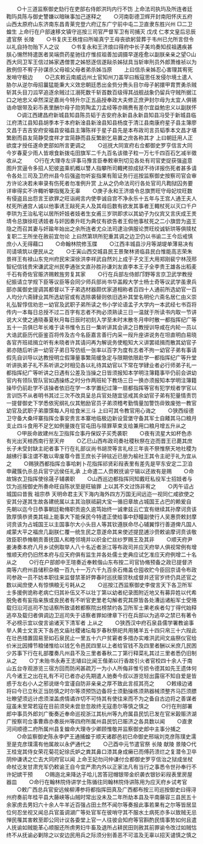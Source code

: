 <!-- { "loadSidebar": true } -->
　　○十三道监察御史劾行在吏部右侍郎洪玙内行不饬  上命法司执玙及所连者廷鞫玙具陈与御史讐嫌以暗昧事加己遂释之
　　○河南彰德卫辉开封南阳怀庆五府山西太原府山东济南东昌青莱兖登六府辽东广宁前中屯二卫直隶东胜兴州  □二卫蝗生  上命行在户部速移文镇守巡按三司官严督军卫有司捕灭  戊戌  仁孝文皇后忌辰遣官祭  长陵
　　○书复庆王秩煃曰所喻真宁王母丧欲躬营葬于韦州已允所言但令以礼自持勿贻下人之议
　　○书复永和王济烺曰得府中长子美坞奏知叔祖遘疾甚朕心愓然特遣医者吴端赍药星驰往疗惟叔祖善加调摄早遂痊愈以副朕亲亲之望○山西大同卫军王信过姊家遇僧詈之姊怒逐信遂敺杀姊狱具当斩审刑员外郎萧维祯以为赦例但不宥子孙谋杀父母祖父母者弟杀姊当原
　　上曰信杀亲姊忍心害理其宥死发哨守极边
　　○己亥敕云南威远州土官知州刀盖罕曰叛寇思任发侵尔境土遣人胁尔从逆尔毋招曩猛能秉大义效忠朝廷悉出金赀分赉头目尔母子躬擐甲胄贾勇杀贼斩其头目刀泒罕追逐余贼过江溺死数千斩首数百级得其战舰战象仍留兵守贼所据江口之地忠义卓然深足嘉尚今特升尔正五品授奉政大夫修正庶尹封尔母为太宜人俱锡诰命银带及彩币表里酬尔母子勋劳陶孟刀孟经等亦赐赉有差尔宜益勉忠义以副朕怀
　　○调江西建昌府新城县知县陈员韬于吉安府永新县永新县知县冯受于新城县临江府清江县知县胡季本于本府新淦县新淦县知县杨度于清江县南康府星子县主簿廖文昌于吉吉安府安福县安福县主簿陈祥于星子县先是本布政司言员韬季本文昌才堪繁剧而县友简静受度祥才宜简静而县反繁剧乞易置之庶各称其才  上曰朝廷用人正欲度才授任遂命吏部如所言更调之
　　○巡抚大同宣府右佥都御史罗亨信言大同今岁春夏少雨人皆艰食新拨屯田旗军二千九百名该徵子粒一万七千四百石乞减半徵收从之
　　○行在大理寺左评事马豫言臣奉敕审刑切见各处有司官吏捉获强盗意图升赏逼令多招人犯彼盗乘机概以讐人指攀所司輙拷掠成狱不待详报伤死者甚多请令各处三司及卫府州县今后强盗勿听妄指果有赃证务行巡按监察御史按察司官会审方许论决若未审录有伤死者勿准例升赏  上从之仍命法司行各处官司凡鞫狱囚务要详审得实不许輙听攀指冤及无辜
　　○庚子永和王济烺令总旗贾旺守母妃坟旺数有侵盗且出怨言王欲罪之旺诣阙言内使李诚自宫不净永乐十五年与王宫人通王夫人杖死所通宫人诚以他事诱王敺死夫人及其母后数有欲发其事者王輙杖死以灭口千户李珙为王治私宅以居所奸妓者妓者生女甫三岁珙即求以其幼子为仪宾又言庆成王羙埥令总旗徐旺诱妓者与奸因奏升旺为典仗有欲告者王假他事杖死之二小旗尝为盗王隐之而召其妻与奸踰年始出之余所连者尤众法司逮治俱服论贾旺绞诚斩珙等俱赎杖复职二王所坐在赦前宜勿论  上曰然第珙所犯重其调之边卫仍以书谕二王今后戒慎庶小人无得藉口
　　○命翰林院修玉牒
　　○江西丰城县沙月等湖堤单薄易决有司请填筑以便民从之
　　○壬寅山西交城县民王景聚林贤临县民白惟能高志荣朱景祥王有禄山东兖州府民宋深徐洪李祥武自然刘上成于子文王大用郑刚裴宁林茂邢智纪信钱贵宋谦武定州民李通张文直孙胜孙谦刘友直李本王子全李贵王雄各出稻麦千石有奇佐官赈济赐敕旌劳复其家
　　○行在兵部左侍郎邝野等言京卫武学教授纪振请立学规下臣等议臣等会同少师兵部尚书华盖殿大学士杨士奇等议武学虽隶兵部亦属御史提调其都督以下子弟选材器颇优家道相称者百四十人通前所选幼官一百人均分六斋肄业其所选幼官或有选除袭替则依旧选补其堂名明伦六斋名居仁由义崇礼弘智惇信劝忠一幼官及武职子弟所读之书小学论语孟子大学内一本武经七书百将传内一本每日总授不过二百字有志者不拘必须熟读三日一温就于所读书内取一节讲说大义使之通晓春夏秋月每日辰时初刻入学至未时末散冬月申时散一都指挥纪广等五十一员俱已年长难于读书惟令五日一集听讲其会讲之日教授训导咸在内轮一员以大诰武臣历代臣鉴百将传及古今名臣嘉言善行内采一叚升座讲说务在坦直明白易晓各官齐班祗揖立听有未晓者许其请问再为解说务使粗知大义讲罢祗揖而散其幼官子弟亦随后听讲一幼官子弟日写仿纸一张率以百字为度有志者不拘一幼官子弟有事请假先自训导以达教授明立假簿量事繁简缓急定与限期依限赴学一都指挥纪广等升堂听讲执弟子礼不系听讲之时相见各以礼待其幼官以下常在学肄业者必行师弟子礼一都指挥纪广等听讲之日遇有公差及当操之日皆须报知本学明注簿籍事毕仍前会讲幼官内有领队管队官如遇操练之时分作两班轮下教场三日一换亦须报知本学明注簿籍操毕仍前赴学不该操者依旧在学一本学置纪过簿一扇都指挥等官有犯学规者学官以言训饬不从者明书其过三次不改具呈总兵官处随宜惩戒其余幼官子弟有犯量情责罚一提督御史下学悉依宪纲礼仪其勉励官员子弟须稽考勤惰量加警饬毌致废弛一教官幼官及武职子弟廪馔每人月给食米三斗  上曰可其令教官用心诲之
　　○狭西绥德卫守备大桑坪寨指挥佥事安贵言本寨地临极边新设营堡守备其军士自餧其马口粮月支止四斗食用不足乞如例量拨在官屯田与赎罪草束支给兼用口粮月增五升从之
　　○甲辰命故建州左卫指挥佥事丹保奴子买秃袭职
　　○夜有流星大如杯色赤有光出天棓西南行至天弁
　　○乙巳山西布政司奏社稷秋祭在迩而晋王已薨其庶长子未受封缺主祀者事下行在礼部议尚书胡濙等言礼经三年丧不祭惟祭天地社稷为越绋行事注谓不敢以卑废尊今晋王庶长子钟铉近已册为榆社王其令主祀于礼为宜从之
　　○赐狭西都指挥佥事哈剌卜花指挥祁贤彩叚表里有差先是罕东安定二卫洎申藏簇仇杀总兵官宁远侯任礼承  上命遣二人赍敕抚谕宁辑以还故有是赐
　　○命故锦衣卫指挥使徐晟子辅袭职
　　○山西巡边都指挥同知戴旺私役军士招妓者与饮为巡按御史所奏命旺自陈状至是旺输罪  上以其不文过饰非宥之
　　○丙午诏占城国曰昔我  祖宗恭  天明命君主天下海内海外四方万国无间远迩一视同仁咸欲使之安其分遂其生故各建统属以主其治朕祗嗣大宝一循旧章故占城国王占巴的赖爰自  先朝以迄今日恭事朝廷勒脩职贡逾久逾笃始终一诚聿兹云亡宜有继续其孙摩诃贲该敦厚慎恭贤类其祖上能事大下能保民今特遣正使给事中舒瞳副使行人吴惠赍敕封摩诃贲该为占城国王以主国事尔大小头目人等其钦遵朕命尽心辅翼惇行善道俾凡国人咸蒙大平之福庶几副朕仁覆一统生民之意遂命其来使述提昆逋沙赍敕谕摩诃贲该敬效臣职恭脩朝贡善抚国人和睦邻境并以织金纻丝纱罗赐王及其非
　　○顺天府尹姜涛奏本府八月乡试例取举人八十名近者浙江等布政司并应天府举人俱视常例有增惟顺天府仍旧然本府与应天府俱有监生并各处儒士吏典应试乞准应天府例增二十名从之
　　○行在户部郎中王瑄奏近奉敕偕山东布按二司官协脩预备之政已提督济南等六府州县储积杂粮一百九十一万六千九百余石脩盖仓囤收贮今臣回京请令布政司参政一员不妨本职往来监督禁革奸弊春时巡抚赈贷秋成督并还官岁终仍具还官之数以闻庶使人有惊惧粮无亏耗从之
　　○巡按江西监察御史李俊言天下各卫所军士多援例诡称老病亡归其补伍又不以壮丁第以幼者纪录图附近地又有募异姓以代希脱免者有妄指亲族或良民者有不听官吏里老勾解者究其原皆各处漕运诸船军士受赂载归沿河巡司不加诘察所致请敕都察院出榜禁约各卫所军士果老疾者勾丁得代始释逃卒及载归者俱调边卫巡司失于诘察者罪如律章下行在兵部以为逃卒之禁已有著令不必榜示宜以俊言谕诸天下清军者  上从之
　　○狭西汉中府石泉县儒学署教谕事举人黄士文言天下各邑文庙社稷诸坛每岁春秋祭祀共用猪羊五十四只帛三十六叚此在壮邑措置固易至如石泉民止一里五十六户贫窘者多措办实难洪武间文庙祭仪官给价米比因撙节粮储惟给以钱乞令邑民四里以上者给官钱不及四里者酬以米庶几民困少苏事下行在礼部覆奏凡州县不及三里者春秋二丁第行释菜礼其过三里者悉仍旧制从之
　　○丁未贻书永寿王志埴曰比闻王偕弟以行香故引火者官校四十余人于南山五台寺观游览三宿方回而防闲甚疏万一为小人所侮非惟亏损令德其如先王遗体何凡今诸王之出在礼有不可已者亦必先期遣人驰奏今叔以游览轻出露宿不知自爱是皆惑于左右小人之邪说继今宜谨自防非亲亲之厚不致此言叔其亮之
　　○敕缘边诸将曰今已立秋正当防慎之时尔等须预饬边备将士须勤操练须熟器械须整齐马匹须膘壮瞭望须远计虑须滐盖虏情谲诈切不可恃其有使往来而不为之备自古边将之善谋者寇虽未至常若寇在目前须臾未尝怠忽故终无寇患尔等慎之慎之
　　○行在刑部署郎中事员外郎刘广衡奏近奉命巡视浙江其杭州等九府属县民饥已发在官米榖赈济湖广按察司佥事曹鼎亦奏辰州等四府所属州县民饥已赈济之各具数以闻
　　○直隶河间顺德二府所属州县复蝗命大理寺少卿顾惟敬并监察御史郎中主事分捕之
　　○命监察御史陈永李俨王通捕蝗于顺天诸郡邑初已命御史邢端刘克彦陈璞史濡至是克彦璞濡有他属故以永俨通代之
　　○己酉中元节遣官祭  长陵  献陵  景陵○代王桂宠其侍女荣花菊花妃徐氏妒之粪其鼻口漆其身成癞已而傅药溃烂之复潜令卫卒阴仲谦诱之亡去大同府官以闻  上命王妃勿问仲谦付佥都御史罗亨信治之狱成坐杖命杖讫发甘肃充军仍敕谕王自今宜严肃内外以正家法凡有当行之事悉令世孙奉行不许妃嫔干预
　　○赐迤北来降达子哈儿苦答冠帽银带金织袭衣银钞彩叚表里房屋器皿
　　○命行在翰林院侍讲学士陈循往同翰林院侍讲陈用为应天府乡试考官
　　○敕广西总兵官安远候柳溥参将都指挥田真及广西都布按三司巡按御史曰得浔州府奏前年桂平县大藤峡等山贼时常出没未及二年所劫本县及平南藤容三县民五十余家虏去男妇六十余人牛羊近百强占田土然不闻尔等奏报此事若果有之尔等皆居显位何忍坐视又闻总兵官虽调湖广等处官军在彼哨守其不服水土病死亦多以致贼无忌惮民罹其害敕至即公同计议各委堂上官一人往彼会知府等官斟酌民情事势如何且遣人抚谕如贼能革心顺服还所虏男妇牛畜及退所占耕民田则赦其前罪谕令改过如贼怙终不从抚谕必剿除之以安边民用兵之际须分别善恶不可滥及无辜以招天谴慎之慎之

